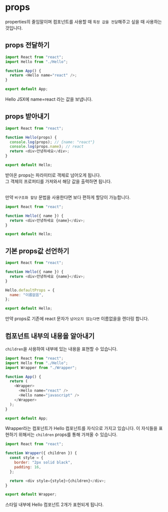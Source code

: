 # props

properties의 줄임말이며 컴포넌트를 사용할 때 `특정 값을 전달`해주고 싶을 때 사용하는 것입니다.

## props 전달하기

```js
import React from "react";
import Hello from "./Hello";

function App() {
  return <Hello name="react" />;
}

export default App;
```

Hello JSX에 name=react 라는 값을 보냅니다.

## props 받아내기

```js
import React from "react";

function Hello(props) {
  console.log(props); // {name: "react"}
  console.log(props.name); // react
  return <div>안녕하세요</div>;
}

export default Hello;
```

받아온 props는 파라미터로 객체로 넘어오게 됩니다.<br/>
그 객체의 프로퍼티를 가져와서 해당 값을 출력하면 됩니다.<br/><br/>

만약 `비구조화 할당` 문법을 사용한다면 보다 편하게 할당이 가능합니다.

```js
import React from "react";

function Hello({ name }) {
  return <div>안녕하세요 {name}</div>;
}

export default Hello;
```

## 기본 props값 선언하기

```js
import React from "react";

function Hello({ name }) {
  return <div>안녕하세요 {name}</div>;
}

Hello.defaultProps = {
  name: "이름없음",
};

export default Hello;
```

만약 props로 기존에 react 문자가 `넘어오지 않는다면` 이름없을을 렌더링 합니다.

## 컴포넌트 내부의 내용을 알아내기

`children`을 사용하여 내부에 있는 내용을 표현할 수 있습니다.

```js
import React from "react";
import Hello from "./Hello";
import Wrapper from "./Wrapper";

function App() {
  return (
    <Wrapper>
      <Hello name="react" />
      <Hello name="javascript" />
    </Wrapper>
  );
}

export default App;
```

Wrapper라는 컴포넌트가 Hello 컴포넌트를 자식으로 가지고 있습니다. 이 자식들을 표현하기 위해서는 `children` props를 통해 가져올 수 있습니다.

```js
import React from "react";

function Wrapper({ children }) {
  const style = {
    border: "2px solid black",
    padding: 16,
  };

  return <div style={style}>{children}</div>;
}

export default Wrapper;
```

스타일 내부에 Hello 컴포넌트 2개가 표현되게 됩니다.
